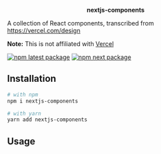 <p align="center">
  <b>nextjs-components</b>
</p>

A collection of React components, transcribed from https://vercel.com/design

**Note:** This is not affiliated with [Vercel](https://vercel.com)

[![npm latest package](https://img.shields.io/npm/v/nextjs-components/latest.svg)](https://www.npmjs.com/package/nextjs-components)
[![npm next package](https://img.shields.io/npm/v/nextjs-components/next.svg)](https://www.npmjs.com/package/nextjs-components)

## Installation

```bash
# with npm
npm i nextjs-components
```

```bash
# with yarn
yarn add nextjs-components
```

## Usage

